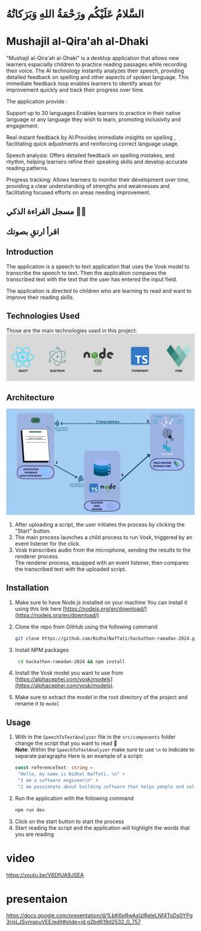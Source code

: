 # السَّلامُ عَلَيْكُم ورَحْمَةُ اللهِ وَبَرَكاتُهُ

# Mushajil al-Qira'ah al-Dhaki

 "Mushajil al-Qira'ah al-Dhaki" is a desktop application that allows new learners espacially children to practice reading passages while recording their voice. The AI technology instantly analyzes their speech, providing detailed feedback on spelling and other aspects of spoken language. This immediate feedback loop enables learners to identify areas for improvement quickly and track their progress over time.

 The application provide :

Support up to 30 languages:Enables learners to practice in their native language or any language they wish to learn, promoting inclusivity and engagement.

Real instant feedback by AI:Provides immediate insights on spelling , facilitating quick adjustments and reinforcing correct language usage.

 Speech analysis: Offers detailed feedback on spelling mistakes, and rhythm, helping learners refine their speaking skills and develop accurate reading patterns.

 Progress tracking: Allows learners to monitor their development over time, providing a clear understanding of strengths and weaknesses and facilitating focused efforts on areas needing improvement.

## مسجل القراءة الذكي 💬🎥

## اقرأ ارتقِ بصوتك


## Introduction
The application is a speech to text application that uses the Vosk model to transcribe the speech to text.
Then the application compares the transcribed text with the text that the user has entered the input field.

The application is directed to children who are learning to read and want to improve their reading skills.

## Technologies Used

Those are the main technologies used in this project:
<img alt="main tech used" src="./docs/smart-telepromter-stuck.png"/>

## Architecture

<img alt="app-architecture" src="./docs/app-architecture.gif"/>

1. After uploading a script, the user initiates the process by clicking the "Start" button.
2. The main process launches a child process to run Vosk, triggered by an event listener for the click.
3. Vosk transcribes audio from the microphone, sending the results to the renderer process. <br>
   The renderer process, equipped with an event listener, then compares the transcribed text with the uploaded script.

## Installation

1. Make sure to have Node.js installed on your machine
   You can install it using this link here [https://nodejs.org/en/download/](https://nodejs.org/en/download/)

2. Clone the repo from GitHub using the following command
   ```sh
   git clone https://github.com/NidhalNaffati/hackathon-ramadan-2024.git
   ```
3. Install NPM packages
   ```sh
    cd hackathon-ramadan-2024 && npm install
   ```
4. Install the Vosk model you want to use
   from [https://alphacephei.com/vosk/models](https://alphacephei.com/vosk/models). <br>
5. Make sure to extract the model in the root directory of the project and rename it to `model`

## Usage

1. With in the `SpeechToTextAnalyzer` file in the `src/components` folder change the script that you want to read 📜 <br>
   **Note**: Within the `SpeechToTextAnalyzer` make sure to use `\n` to indicate to separate paragraphs
   Here is an example of a script:
   ```typescript
   const referenceText: string =
   	"Hello, my name is Nidhal Naffati. \n" +
   	"I am a software engineer\n" +
   	"I am passionate about building software that helps people and solves real world problems.";
   ```
2. Run the application with the following command
   ```sh
   npm run dev
   ```
3. Click on the start button to start the process
4. Start reading the script and the application will highlight the words that you are reading

# video 
https://youtu.be/V6DfUA9JSEA
# presentaion 
https://docs.google.com/presentation/d/1LbK6pRwAsIzlReleLNf4ToDs0YPg3rjsLJSvmspuVEE/edit#slide=id.g2bd619d2532_0_757